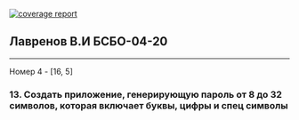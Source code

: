 [![coverage report](http://gitlab-service/root/task1/badges/main/coverage.svg)](http://gitlab-service/root/task1/-/commits/main)

## Лавренов В.И БСБО-04-20

---
Номер 4 - [16, 5]


### 13.	Создать приложение, генерирующую пароль от 8 до 32 символов, которая включает буквы, цифры и спец символы
